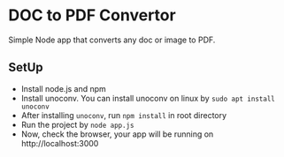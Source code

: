 # DOC to PDF Convertor
Simple Node app that converts any doc or image to PDF.

## SetUp
- Install node.js and npm
- Install unoconv. You can install unoconv on linux by `sudo apt install unoconv`
- After installing `unoconv`, run `npm install` in root directory
- Run the project by `node app.js`
- Now, check the browser, your app will be running on http://localhost:3000
